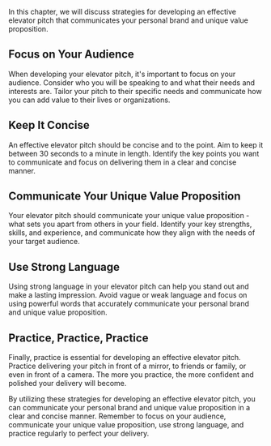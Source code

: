 
In this chapter, we will discuss strategies for developing an effective elevator pitch that communicates your personal brand and unique value proposition.

Focus on Your Audience
----------------------

When developing your elevator pitch, it's important to focus on your audience. Consider who you will be speaking to and what their needs and interests are. Tailor your pitch to their specific needs and communicate how you can add value to their lives or organizations.

Keep It Concise
---------------

An effective elevator pitch should be concise and to the point. Aim to keep it between 30 seconds to a minute in length. Identify the key points you want to communicate and focus on delivering them in a clear and concise manner.

Communicate Your Unique Value Proposition
-----------------------------------------

Your elevator pitch should communicate your unique value proposition - what sets you apart from others in your field. Identify your key strengths, skills, and experience, and communicate how they align with the needs of your target audience.

Use Strong Language
-------------------

Using strong language in your elevator pitch can help you stand out and make a lasting impression. Avoid vague or weak language and focus on using powerful words that accurately communicate your personal brand and unique value proposition.

Practice, Practice, Practice
----------------------------

Finally, practice is essential for developing an effective elevator pitch. Practice delivering your pitch in front of a mirror, to friends or family, or even in front of a camera. The more you practice, the more confident and polished your delivery will become.

By utilizing these strategies for developing an effective elevator pitch, you can communicate your personal brand and unique value proposition in a clear and concise manner. Remember to focus on your audience, communicate your unique value proposition, use strong language, and practice regularly to perfect your delivery.
